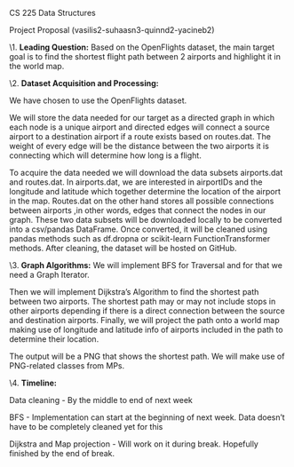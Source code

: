 
CS 225 Data Structures

Project Proposal (vasilis2-suhaasn3-quinnd2-yacineb2)

\1. **Leading Question:** Based on the OpenFlights dataset, the main target goal is to find the shortest flight path between 2 airports and highlight it in the world map.

\2. **Dataset Acquisition and Processing:**

We have chosen to use the OpenFlights dataset.

We will store the data needed for our target as a directed graph in which each node is a unique airport and directed edges will connect a source airport to a destination airport if a route exists based on routes.dat.
The weight of every edge will be the distance between the two airports it is connecting which will determine how long is a flight.

To acquire the data needed we will download the data subsets airports.dat and routes.dat. In airports.dat,  we are interested in airportIDs and the longitude and latitude which together determine the location of the airport in the map. Routes.dat on the other hand stores all possible connections between airports ,in other words, edges that connect the nodes in our graph. These two data subsets will be downloaded locally to be converted into a csv/pandas DataFrame. Once converted, it will be cleaned using pandas methods such as df.dropna or scikit-learn FunctionTransformer methods. After cleaning, the dataset will be hosted on GitHub.

\3. **Graph Algorithms:** We will implement BFS for Traversal and for that we need a Graph Iterator.

Then we will implement Dijkstra’s Algorithm to find the shortest path between two airports. The shortest path may or may not include stops in other airports depending if there is a direct connection between the source and destination airports. Finally, we will project the path onto a world map making use of longitude and latitude info of airports included in the path to determine their location.

The output will be a PNG that shows the shortest path. We will make use of PNG-related classes from MPs.

\4. **Timeline:**

Data cleaning - By the middle to end of next week

BFS - Implementation can start at the beginning of next week. Data doesn’t have to be completely cleaned yet for this

Dijkstra and Map projection - Will work on it during break. Hopefully finished by the end of break.


